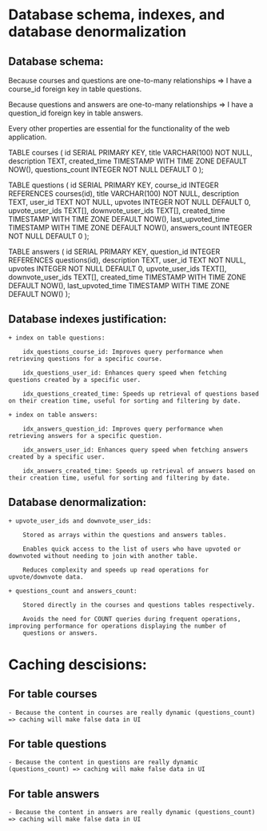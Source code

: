# Database schema, indexes, and database denormalization

## Database schema:

Because courses and questions are one-to-many relationships => I have a course_id foreign key in table questions.

Because questions and answers are one-to-many relationships => I have a question_id foreign key in table answers.

Every other properties are essential for the functionality of the web application.

TABLE courses (
    id SERIAL PRIMARY KEY,
    title VARCHAR(100) NOT NULL,
    description TEXT,
    created_time TIMESTAMP WITH TIME ZONE DEFAULT NOW(),
    questions_count INTEGER NOT NULL DEFAULT 0
);

TABLE questions (
    id SERIAL PRIMARY KEY,
    course_id INTEGER REFERENCES courses(id),
    title VARCHAR(100) NOT NULL,
    description TEXT,
    user_id TEXT NOT NULL,
    upvotes INTEGER NOT NULL DEFAULT 0,
    upvote_user_ids TEXT[],
    downvote_user_ids TEXT[],
    created_time TIMESTAMP WITH TIME ZONE DEFAULT NOW(),
    last_upvoted_time TIMESTAMP WITH TIME ZONE DEFAULT NOW(),
    answers_count INTEGER NOT NULL DEFAULT 0
);

TABLE answers (
    id SERIAL PRIMARY KEY,
    question_id INTEGER REFERENCES questions(id),
    description TEXT,
    user_id TEXT NOT NULL,
    upvotes INTEGER NOT NULL DEFAULT 0,
    upvote_user_ids TEXT[],
    downvote_user_ids TEXT[],
    created_time TIMESTAMP WITH TIME ZONE DEFAULT NOW(),
    last_upvoted_time TIMESTAMP WITH TIME ZONE DEFAULT NOW()
);

## Database indexes justification:

    + index on table questions:

        idx_questions_course_id: Improves query performance when retrieving questions for a specific course.

        idx_questions_user_id: Enhances query speed when fetching questions created by a specific user.

        idx_questions_created_time: Speeds up retrieval of questions based on their creation time, useful for sorting and filtering by date.

    + index on table answers:

        idx_answers_question_id: Improves query performance when retrieving answers for a specific question.

        idx_answers_user_id: Enhances query speed when fetching answers created by a specific user.

        idx_answers_created_time: Speeds up retrieval of answers based on their creation time, useful for sorting and filtering by date.

## Database denormalization:
    
    + upvote_user_ids and downvote_user_ids:

        Stored as arrays within the questions and answers tables.

        Enables quick access to the list of users who have upvoted or downvoted without needing to join with another table.

        Reduces complexity and speeds up read operations for upvote/downvote data.
    
    + questions_count and answers_count:

        Stored directly in the courses and questions tables respectively.

        Avoids the need for COUNT queries during frequent operations, improving performance for operations displaying the number of 
        questions or answers.

# Caching descisions:

## For table courses
    
    - Because the content in courses are really dynamic (questions_count) => caching will make false data in UI

## For table questions

    - Because the content in questions are really dynamic (questions_count) => caching will make false data in UI
    
## For table answers

    - Because the content in answers are really dynamic (questions_count) => caching will make false data in UI
